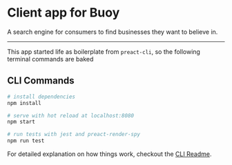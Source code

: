# Client app for Buoy
A search engine for consumers to find businesses they want to believe in.

----
This app started life as boilerplate from `preact-cli`, so the following terminal commands are baked 
## CLI Commands

``` bash
# install dependencies
npm install

# serve with hot reload at localhost:8080
npm start

# run tests with jest and preact-render-spy 
npm run test
```

For detailed explanation on how things work, checkout the [CLI Readme](https://github.com/developit/preact-cli/blob/master/README.md).
<!--stackedit_data:
eyJoaXN0b3J5IjpbMTM4ODM0NTAxMl19
-->